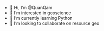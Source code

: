 - 👋 Hi, I’m @QuanQam
- 👀 I’m interested in geoscience
- 🌱 I’m currently learning Python
- 💞️ I’m looking to collaborate on resource geo


<!---
QuanQam/QuanQam is a ✨ special ✨ repository because its `README.md` (this file) appears on your GitHub profile.
You can click the Preview link to take a look at your changes.
--->

